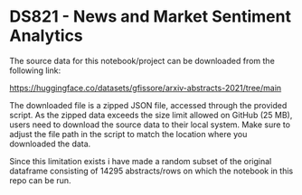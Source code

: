 # DS821 - News and Market Sentiment Analytics

The source data for this notebook/project can be downloaded from the following link:

https://huggingface.co/datasets/gfissore/arxiv-abstracts-2021/tree/main

The downloaded file is a zipped JSON file, accessed through the provided script. 
As the zipped data exceeds the size limit allowed on GitHub (25 MB), users need to download the source data to their local system. 
Make sure to adjust the file path in the script to match the location where you downloaded the data.

Since this limitation exists i have made a random subset of the original dataframe consisting of 14295 abstracts/rows on which the notebook in this repo can be run.
